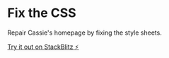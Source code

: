 # Fix the CSS

Repair Cassie's homepage by fixing the style sheets.

[Try it out on StackBlitz ⚡️](https://stackblitz.com/github.com/fknipp/sdfds-fix-the-css?file=index.html)
